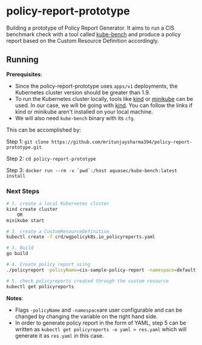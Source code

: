 # policy-report-prototype
Building a prototype of Policy Report Generator. It aims to run a CIS benchmark check with a tool called [kube-bench](https://github.com/aquasecurity/kube-bench) and produce a policy report based on the Custom Resource Definition accordingly.

## Running

**Prerequisites**: 
* Since the policy-report-prototype uses `apps/v1` deployments, the Kubernetes cluster version should be greater than 1.9.
* To run the Kubernetes cluster locally, tools like [kind](https://kind.sigs.k8s.io/) or [minikube](https://minikube.sigs.k8s.io/docs/start/) can be used. In our case, we will be going with [kind](https://kind.sigs.k8s.io/). You can follow the links if kind or minikube aren't installed on your local machine.
* We will also need `kube-bench` binary with its `cfg`. 

This can be accomplished by: 

Step 1: `git clone https://github.com/mritunjaysharma394/policy-report-prototype.git`

Step 2: `cd policy-report-prototype`

Step 3: ```docker run --rm -v `pwd`:/host aquasec/kube-bench:latest install```

### Next Steps

```sh
# 1. create a local Kubernetes cluster
kind create cluster
    OR
minikube start

# 2. create a CustomResourceDefinition
kubectl create -f crd/wgpolicyk8s.io_policyreports.yaml

# 3. Build
go build

# 4. Create policy report using
./policyreport -policyName=cis-sample-policy-report -namespace=default

# 5. check policyreports created through the custom resource
kubectl get policyreports
```
**Notes**: 
* Flags `-policyName` and `-namespace`are user configurable and can be changed by changing the variable on the right hand side. 
* In order to generate policy report in the form of YAML, step 5 can be written as `kubectl get policyreports -o yaml > res.yaml` which will generate it as `res.yaml` in this case.
